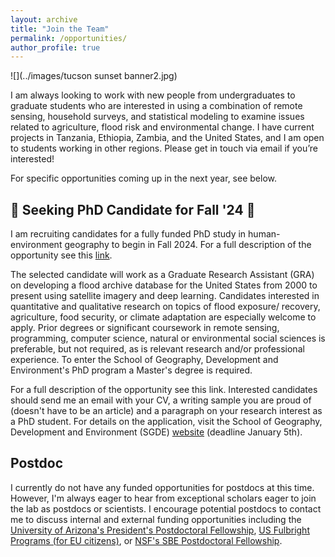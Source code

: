 ```yaml
---
layout: archive
title: "Join the Team"
permalink: /opportunities/
author_profile: true
---
```


![](../images/tucson sunset banner2.jpg)

I am always looking to work with new people from undergraduates to graduate students who are interested in using a combination of remote sensing, household surveys, and statistical modeling to examine issues related to agriculture, flood risk and environmental change. I have current projects in Tanzania, Ethiopia, Zambia, and the United States, and I am open to students working in other regions. Please get in touch via email if you’re interested!

For specific opportunities coming up in the next year, see below. 


## :rotating_light: Seeking PhD Candidate for Fall '24 :rotating_light:
I am recruiting candidates for a fully funded PhD study in human-environment geography to begin in Fall 2024. For a full description of the opportunity see this [link](https://drive.google.com/file/d/1rhElXer1becXgu3_VJyvnFy4jGtDdnDI/view?usp=sharing).

The selected candidate will work as a Graduate Research Assistant (GRA) on developing a flood archive database for the United States from 2000 to present using satellite imagery and deep learning. Candidates interested in quantitative and qualitative research on topics of flood exposure/ recovery, agriculture, food security, or climate adaptation are especially welcome to apply. Prior degrees or significant coursework in remote sensing, programming, computer science, natural or environmental social sciences is preferable, but not required, as is relevant research and/or professional experience. To enter the School of Geography, Development and Environment's PhD program a Master's degree is required.

For a full description of the opportunity see this link. Interested candidates should send me an email with your CV, a writing sample you are proud of (doesn't have to be an article) and a paragraph on your research interest as a PhD student. For details on the application, visit the School of Geography, Development and Environment (SGDE) [website](https://geography.arizona.edu/maphd-program/apply) (deadline January 5th).


## Postdoc 
I currently do not have any funded opportunities for postdocs at this time. However, I'm always eager to hear from exceptional scholars eager to join the lab as postdocs or scientists. I encourage potential postdocs to contact me to discuss internal and external funding opportunities including the [University of Arizona's President's Postdoctoral Fellowship](https://presidentspostdoc.arizona.edu/), [US Fulbright Programs (for EU citizens)](https://www.fulbrightschuman.eu/grants-eu-citizens/post-doctoral-research/), or [NSF's SBE Postdoctoral Fellowship](https://beta.nsf.gov/funding/opportunities/sbe-postdoctoral-research-fellowships-sprf).
